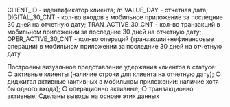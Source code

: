 CLIENT_ID - идентификатор клиента; /n
VALUE_DAY - отчетная дата;
DIGITAL_30_CNT - кол-во входов в мобильное приложение за последние 30 дней на отчетную дату;
TRAN_ACTIVE_30_CNT - кол-во транзакций в мобильном приложении за последние 30 дней на отчетную дату;
OPER_ACTIVE_30_CNT - кол-во операций (транзакции+нефинансовые операции) в мобильном приложении за последние 30 дней на отчетную дату
 
Построены визуальное представление удержания клиентов в статусе:
○ активные клиенты (наличие строки для клиента на отчетную дату);
○ диджитал активные (активных в мобильном приложении: наличие хотя бы одного входа);
○ операционно активные;
○ транзакционно активные;
Сделаны выводы на основе этих данных
